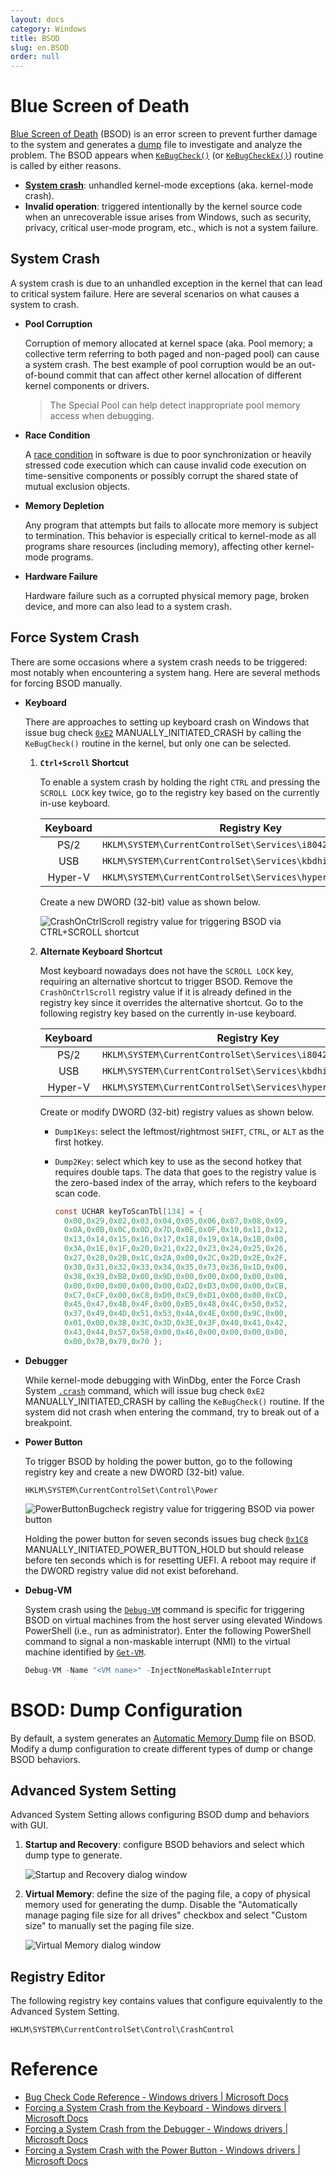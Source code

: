 ```yaml
---
layout: docs
category: Windows
title: BSOD
slug: en.BSOD
order: null
---
```

# Blue Screen of Death
[Blue Screen of Death](https://en.wikipedia.org/wiki/Blue_screen_of_death) (BSOD) is an error screen to prevent further damage to the system and generates a [dump](en.Dump#kernel-mode-dump) file to investigate and analyze the problem. The BSOD appears when [`KeBugCheck()`](https://docs.microsoft.com/en-us/windows-hardware/drivers/ddi/ntddk/nf-ntddk-kebugcheck) (or [`KeBugCheckEx()`](https://docs.microsoft.com/en-us/windows-hardware/drivers/ddi/wdm/nf-wdm-kebugcheckex)) routine is called by either reasons.

* **[System crash](#system-crash)**: unhandled kernel-mode exceptions (aka. kernel-mode crash).
* **Invalid operation**: triggered intentionally by the kernel source code when an unrecoverable issue arises from Windows, such as security, privacy, critical user-mode program, etc., which is not a system failure.

## System Crash
A system crash is due to an unhandled exception in the kernel that can lead to critical system failure. Here are several scenarios on what causes a system to crash.

* **Pool Corruption**
    
    Corruption of memory allocated at kernel space (aka. Pool memory; a collective term referring to both paged and non-paged pool) can cause a system crash. The best example of pool corruption would be an out-of-bound commit that can affect other kernel allocation of different kernel components or drivers.

    > The Special Pool can help detect inappropriate pool memory access when debugging.

* **Race Condition**

    A [race condition](https://en.wikipedia.org/wiki/Race_condition#In_software) in software is due to poor synchronization or heavily stressed code execution which can cause invalid code execution on time-sensitive components or possibly corrupt the shared state of mutual exclusion objects.

* **Memory Depletion**

    Any program that attempts but fails to allocate more memory is subject to termination. This behavior is especially critical to kernel-mode as all programs share resources (including memory), affecting other kernel-mode programs.

* **Hardware Failure**

    Hardware failure such as a corrupted physical memory page, broken device, and more can also lead to a system crash.

## Force System Crash
There are some occasions where a system crash needs to be triggered: most notably when encountering a system hang. Here are several methods for forcing BSOD manually.

* **Keyboard**

    There are approaches to setting up keyboard crash on Windows that issue bug check [`0xE2`](https://docs.microsoft.com/en-us/windows-hardware/drivers/debugger/bug-check-0xe2--manually-initiated-crash) MANUALLY_INITIATED_CRASH by calling the `KeBugCheck()` routine in the kernel, but only one can be selected.

    1. **`Ctrl+Scroll` Shortcut**

        To enable a system crash by holding the right `CTRL` and pressing the `SCROLL LOCK` key twice, go to the registry key based on the currently in-use keyboard.

        | Keyboard | Registry Key                                                 |
        |:--------:|--------------------------------------------------------------|
        | PS/2     | `HKLM\SYSTEM\CurrentControlSet\Services\i8042prt\Parameters` |
        | USB      | `HKLM\SYSTEM\CurrentControlSet\Services\kbdhid\Parameters`   |
        | Hyper-V  | `HKLM\SYSTEM\CurrentControlSet\Services\hyperkbd\Parameters` |

        Create a new DWORD (32-bit) value as shown below.

        ![<code>CrashOnCtrlScroll</code> registry value for triggering BSOD via <code>CTRL+SCROLL</code> shortcut](/images/docs/windows/bsod_keyboard_scroll.png)

    2. **Alternate Keyboard Shortcut**

        Most keyboard nowadays does not have the `SCROLL LOCK` key, requiring an alternative shortcut to trigger BSOD. Remove the `CrashOnCtrlScroll` registry value if it is already defined in the registry key since it overrides the alternative shortcut. Go to the following registry key based on the currently in-use keyboard.

        | Keyboard | Registry Key                                                |
        |:--------:|-------------------------------------------------------------|
        | PS/2     | `HKLM\SYSTEM\CurrentControlSet\Services\i8042prt\crashdump` |
        | USB      | `HKLM\SYSTEM\CurrentControlSet\Services\kbdhid\crashdump`   |
        | Hyper-V  | `HKLM\SYSTEM\CurrentControlSet\Services\hyperkbd\crashdump` |

        Create or modify DWORD (32-bit) registry values as shown below.

        * `Dump1Keys`: select the leftmost/rightmost `SHIFT`, `CTRL`, or `ALT` as the first hotkey.
        * `Dump2Key`: select which key to use as the second hotkey that requires double taps. The data that goes to the registry value is the zero-based index of the array, which refers to the keyboard scan code.

            ```c
          const UCHAR keyToScanTbl[134] = {
              0x00,0x29,0x02,0x03,0x04,0x05,0x06,0x07,0x08,0x09,
              0x0A,0x0B,0x0C,0x0D,0x7D,0x0E,0x0F,0x10,0x11,0x12,
              0x13,0x14,0x15,0x16,0x17,0x18,0x19,0x1A,0x1B,0x00,
              0x3A,0x1E,0x1F,0x20,0x21,0x22,0x23,0x24,0x25,0x26,
              0x27,0x28,0x2B,0x1C,0x2A,0x00,0x2C,0x2D,0x2E,0x2F,
              0x30,0x31,0x32,0x33,0x34,0x35,0x73,0x36,0x1D,0x00,
              0x38,0x39,0xB8,0x00,0x9D,0x00,0x00,0x00,0x00,0x00,
              0x00,0x00,0x00,0x00,0x00,0xD2,0xD3,0x00,0x00,0xCB,
              0xC7,0xCF,0x00,0xC8,0xD0,0xC9,0xD1,0x00,0x00,0xCD,
              0x45,0x47,0x4B,0x4F,0x00,0xB5,0x48,0x4C,0x50,0x52,
              0x37,0x49,0x4D,0x51,0x53,0x4A,0x4E,0x00,0x9C,0x00,
              0x01,0x00,0x3B,0x3C,0x3D,0x3E,0x3F,0x40,0x41,0x42,
              0x43,0x44,0x57,0x58,0x00,0x46,0x00,0x00,0x00,0x00,
              0x00,0x7B,0x79,0x70 };
            ```

* **Debugger**

    While kernel-mode debugging with WinDbg, enter the Force Crash System [`.crash`](https://docs.microsoft.com/en-us/windows-hardware/drivers/debugger/-crash--force-system-crash-) command, which will issue bug check `0xE2` MANUALLY_INITIATED_CRASH by calling the `KeBugCheck()` routine. If the system did not crash when entering the command, try to break out of a breakpoint.

* **Power Button**

    To trigger BSOD by holding the power button, go to the following registry key and create a new DWORD (32-bit) value.
    
    ```
  HKLM\SYSTEM\CurrentControlSet\Control\Power
    ```

    ![<code>PowerButtonBugcheck</code> registry value for triggering BSOD via power button](/images/docs/windows/bsod_force_powerbutton.png)
    
    Holding the power button for seven seconds issues bug check [`0x1C8`](https://docs.microsoft.com/en-us/windows-hardware/drivers/debugger/bug-check-0x1c8--manually-initiated-power-button-hold) MANUALLY_INITIATED_POWER_BUTTON_HOLD but should release before ten seconds which is for resetting UEFI. A reboot may require if the DWORD registry value did not exist beforehand.


* **Debug-VM**

    System crash using the [`Debug-VM`](https://docs.microsoft.com/en-us/powershell/module/hyper-v/debug-vm) command is specific for triggering BSOD on virtual machines from the host server using elevated Windows PowerShell (i.e., run as administrator). Enter the following PowerShell command to signal a non-maskable interrupt (NMI) to the virtual machine identified by [`Get-VM`](https://docs.microsoft.com/en-us/powershell/module/hyper-v/get-vm).
    
    ```powershell
  Debug-VM -Name "<VM name>" -InjectNoneMaskableInterrupt
    ```

# BSOD: Dump Configuration
By default, a system generates an [Automatic Memory Dump](en.Dump#automatic-memory-dump) file on BSOD. Modify a dump configuration to create different types of dump or change BSOD behaviors. 

## Advanced System Setting
Advanced System Setting allows configuring BSOD dump and behaviors with GUI.
    
1. **Startup and Recovery**: configure BSOD behaviors and select which dump type to generate.

    ![Startup and Recovery dialog window](/images/docs/windows/bsod_advanced_startup.png)

2. **Virtual Memory**: define the size of the paging file, a copy of physical memory used for generating the dump. Disable the "Automatically manage paging file size for all drives" checkbox and select "Custom size" to manually set the paging file size.

    ![Virtual Memory dialog window](/images/docs/windows/bsod_advanced_memory.png)

## Registry Editor
The following registry key contains values that configure equivalently to the Advanced System Setting.

```
HKLM\SYSTEM\CurrentControlSet\Control\CrashControl
```

# Reference
* [Bug Check Code Reference - Windows drivers &#124; Microsoft Docs](https://docs.microsoft.com/en-us/windows-hardware/drivers/debugger/bug-check-code-reference2)
* [Forcing a System Crash from the Keyboard - Windows dirvers &#124; Microsoft Docs](https://docs.microsoft.com/en-us/windows-hardware/drivers/debugger/forcing-a-system-crash-from-the-keyboard)
* [Forcing a System Crash from the Debugger - Windows drivers &#124; Microsoft Docs](https://docs.microsoft.com/en-us/windows-hardware/drivers/debugger/forcing-a-system-crash-from-the-debugger)
* [Forcing a System Crash with the Power Button - Windows drivers &#124; Microsoft Docs](https://docs.microsoft.com/en-us/windows-hardware/drivers/debugger/forcing-a-system-crash-with-the-power-button)
